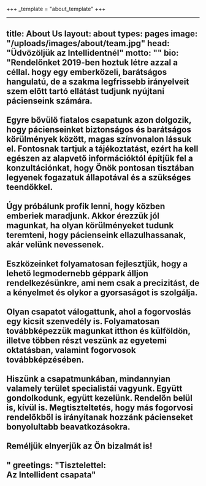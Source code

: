 +++
_template = "about_template"
+++

---
title: About Us
layout: about
types: pages
image: "/uploads/images/about/team.jpg"
head: "Üdvözöljük az Intellidentnél"
motto: ""
bio:
  "Rendelőnket 2019-ben hoztuk létre azzal a céllal. hogy egy emberközeli, barátságos hangulatú, de a szakma legfrissebb irányelveit szem előtt tartó ellátást tudjunk nyújtani pácienseink számára.<br><br>
  Egyre bővülő fiatalos csapatunk azon dolgozik, hogy pácienseinket biztonságos és barátságos körülmények között, magas színvonalon lássuk el. Fontosnak tartjuk a tájékoztatást, ezért ha kell egészen az alapvető információktól építjük fel a konzultációnkat, hogy Önök pontosan tisztában legyenek fogazatuk állapotával és a szükséges teendőkkel.<br><br>
  Úgy próbálunk profik lenni, hogy közben emberiek maradjunk. Akkor érezzük jól magunkat, ha olyan körülményeket tudunk teremteni, hogy pácienseink ellazulhassanak, akár velünk nevessenek. <br><br>
  Eszközeinket folyamatosan fejlesztjük, hogy a lehető legmodernebb géppark álljon rendelkezésünkre, ami nem csak a precizitást, de a kényelmet és olykor a gyorsaságot is szolgálja. <br><br>
  Olyan csapatot válogattunk, ahol a fogorvoslás egy kicsit szenvedély is. Folyamatosan továbbképezzük magunkat itthon és külföldön, illetve többen részt veszünk az egyetemi oktatásban, valamint fogorvosok továbbképzésében. <br><br>
  Hiszünk a csapatmunkában, mindannyian valamely terület specialistái vagyunk. Együtt gondolkodunk, együtt kezelünk. Rendelőn belül is, kívül is. Megtiszteltetés, hogy más fogorvosi rendelőkből is irányítanak hozzánk pácienseket bonyolultabb beavatkozásokra.
  <br><br>
  Reméljük elnyerjük az Ön bizalmát is!
  <br><br>"
greetings: "Tisztelettel:<br>Az Intellident csapata"
---
